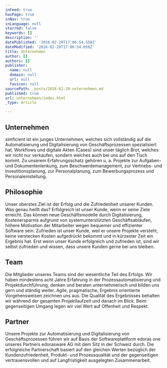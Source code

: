 ```yaml
---
inFeed: true
hasPage: true
inNav: true
inLanguage: null
starred: false
keywords: []
description: ''
datePublished: '2016-02-20T17:06:54.558Z'
dateModified: '2016-02-20T17:06:54.056Z'
title: Unternehmen
author: []
authors: []
publisher:
  name: null
  domain: null
  url: null
  favicon: null
sourcePath: _posts/2016-02-20-unternehmen.md
published: true
url: unternehmen/index.html
_type: Article

---
```

## Unternehmen

simficient ist ein junges Unternehmen, welches sich vollständig auf die Automatisierung und Digitalisierung von Geschäftsprozessen spezialisiert hat. Workflows und digitale Akten (Cases) sind unser täglich Brot, welches wir nicht nur verkaufen, sondern welches auch bei uns auf den Tisch kommt. Zu unserem Erfahrungsschatz gehören u. a. Projekte zur Aufgaben- und Dokumentenlenkung, zum Beschwerdemanagement, zur Vertriebs- und Investitionsplanung, zur Personalplanung, zum Bewerbungsprozess und Personaleinstellung.

## Philosophie

Unser oberstes Ziel ist der Erfolg und die Zufriedenheit unserer Kunden. Was genau heißt das? Erfolgreich ist unser Kunde, wenn er seine Ziele erreicht. Das können neue Geschäftsmodelle durch Digitalisierung, Kostenersparnis aufgrund von systemunterstützten Geschäftsabläufen, höhere Motivation der Mitarbeiter wegen bequemer und effizienter Software sein. Zufrieden ist unser Kunde, weil er unsere Projekte versteht, keine verstecken Kosten aufgedrückt bekommt und in kürzester Zeit ein Ergebnis hat. Erst wenn unser Kunde erfolgreich und zufrieden ist, sind wir selbst zufrieden und wissen, dass unsere Kunden gerne bei uns bleiben.

## Team

Die Mitglieder unseres Teams sind der wesentliche Teil des Erfolgs. Wir haben mindestens acht Jahre Erfahrung in der Prozessautomatisierung und Projektdurchführung, denken und beraten unternehmerisch und bilden uns gern und ständig weiter. Agile, pragmatische, Ergebnis orientierte Vorgehensweisen zeichnen uns aus. Die Qualität des Ergebnisses behalten wir während der gesamten Projektlaufzeit und danach im Blick. Beim gegenseitigen Umgang legen wir viel Wert auf Offenheit und Respekt.

## Partner

Unsere Projekte zur Automatisierung und Digitalisierung von Geschäftsprozessen führen wir auf Basis der Softwareplattform edoras one unseres Partners edorasware AG mit dem Sitz in der Schweiz durch. Die erfolgreiche Partnerschaft basiert auf den gleichen Werten bezüglich der Kundenzufriedenheit, Produkt- und Prozessqualität und der gegenseitigen vertrauensvollen und auf Langfristigkeit ausgelegten Zusammenarbeit.